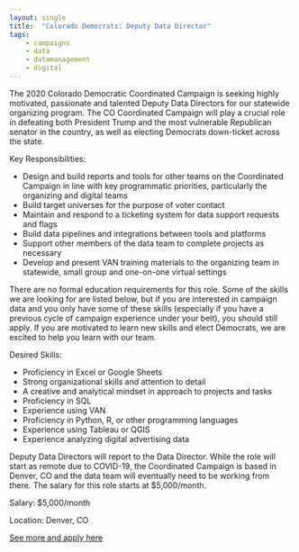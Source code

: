 ```yaml
---
layout: single
title:  "Colorado Democrats: Deputy Data Director"
tags: 
    - campaigns
    - data
    - datamanagement
    - digital
---
```

The 2020 Colorado Democratic Coordinated Campaign is seeking highly motivated, passionate
and talented Deputy Data Directors for our statewide organizing program. The CO Coordinated
Campaign will play a crucial role in defeating both President Trump and the most vulnerable
Republican senator in the country, as well as electing Democrats down-ticket across the state.

Key Responsibilities:
* Design and build reports and tools for other teams on the Coordinated Campaign in line
with key programmatic priorities, particularly the organizing and digital teams
* Build target universes for the purpose of voter contact
* Maintain and respond to a ticketing system for data support requests and flags
* Build data pipelines and integrations between tools and platforms
* Support other members of the data team to complete projects as necessary
* Develop and present VAN training materials to the organizing team in statewide, small
group and one-on-one virtual settings

There are no formal education requirements for this role. Some of the skills we are looking for
are listed below, but if you are interested in campaign data and you only have some of these
skills (especially if you have a previous cycle of campaign experience under your belt), you
should still apply. If you are motivated to learn new skills and elect Democrats, we are excited to
help you learn with our team.

Desired Skills:
* Proficiency in Excel or Google Sheets
* Strong organizational skills and attention to detail
* A creative and analytical mindset in approach to projects and tasks
* Proficiency in SQL
* Experience using VAN
* Proficiency in Python, R, or other programming languages
* Experience using Tableau or QGIS
* Experience analyzing digital advertising data

Deputy Data Directors will report to the Data Director. While the role will start as remote due to
COVID-19, the Coordinated Campaign is based in Denver, CO and the data team will eventually
need to be working from there. The salary for this role starts at $5,000/month.

Salary: $5,000/month 

Location: Denver, CO


[See more and apply here](https://www.coloradodems.org/wp-content/uploads/2020/06/Job-Description-Deputy-Data-Director.pdf)
